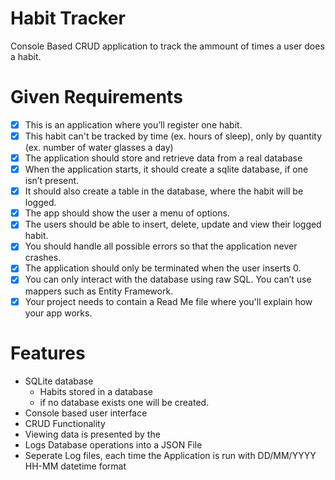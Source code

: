# Habit Tracker
Console Based CRUD application to track the ammount of times a user does a habit.

# Given Requirements
- [X] This is an application where you’ll register one habit.
- [X] This habit can't be tracked by time (ex. hours of sleep), only by quantity (ex. number of water glasses a day)
- [X] The application should store and retrieve data from a real database
- [X] When the application starts, it should create a sqlite database, if one isn’t present.
- [X] It should also create a table in the database, where the habit will be logged.
- [X] The app should show the user a menu of options.
- [X] The users should be able to insert, delete, update and view their logged habit.
- [X] You should handle all possible errors so that the application never crashes.
- [X] The application should only be terminated when the user inserts 0.
- [X] You can only interact with the database using raw SQL. You can’t use mappers such as Entity Framework.
- [X] Your project needs to contain a Read Me file where you'll explain how your app works.

# Features
- SQLite database
  - Habits stored in a database
  - if no database exists one will be created.
- Console based user interface
- CRUD Functionality
- Viewing data is presented by the
- Logs Database operations into a JSON File
- Seperate Log files, each time the Application is run with DD/MM/YYYY HH-MM datetime format
   
